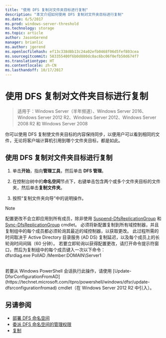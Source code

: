 ```yaml
---
title: "使用 DFS 复制对文件夹目标进行复制"
description: "本文介绍如何使用 DFS 复制对文件夹目标进行复制"
ms.date: 6/5/2017
ms.prod: windows-server-threshold
ms.technology: storage
ms.topic: article
author: JasonGerend
manager: brianlic
ms.author: jgerend
ms.openlocfilehash: ef13c338d8b13c24a02efb0468f06d5fef803cea
ms.sourcegitcommit: 583355400f6b0d880dc0ac6bc06f0efb50d674f7
ms.translationtype: HT
ms.contentlocale: zh-CN
ms.lasthandoff: 10/17/2017
---
```

# <a name="replicate-folder-targets-using-dfs-replication"></a>使用 DFS 复制对文件夹目标进行复制

> 适用于：Windows Server（半年频道）、Windows Server 2016、Windows Server 2012 R2、Windows Server 2012、Windows Server 2008 R2 和 Windows Server 2008

你可以使用 DFS 复制使文件夹目标的内容保持同步，以便用户可以看到相同的文件，无论将客户端计算机引用到哪个文件夹目标，都是如此。

## <a name="to-replicate-folder-targets-using-dfs-replication"></a>使用 DFS 复制对文件夹目标进行复制

1.  单击**开始**，指向**管理工具**，然后单击 **DFS 管理**。

2.  在控制台树中的**命名空间**节点下，右键单击包含两个或多个文件夹目标的文件夹，然后单击**复制文件夹**。

3.  按照“复制文件夹向导”中的说明操作。

> [!NOTE]
> 配置更改不会立即应用到所有成员，除非使用 [Suspend-DfsReplicationGroup](https://technet.microsoft.com/itpro/powershell/windows/dfsr/suspend-dfsreplicationgroup) 和 [Sync-DfsReplicationGroup](https://technet.microsoft.com/itpro/powershell/windows/dfsr/sync-dfsreplicationgroup) cmdlet。 必须将新配置复制到所有域控制器，并且复制组中的每个成员都必须轮询其最近的域控制器，以获取更改。 此过程所需的时间取决于 Active Directory 目录服务 (AD DS) 复制延迟，以及每个成员上的长轮询时间间隔（60 分钟）。 若要立即轮询以获得配置更改，请打开命令提示符窗口，然后为复制组中的每个成员键入一次以下命令： <br /> dfsrdiag.exe PollAD /Member:DOMAIN\Server1
<br />
若要从 Windows PowerShell 会话执行此操作，请使用 [Update-DfsrConfigurationFromAD](https://technet.microsoft.com/itpro/powershell/windows/dfsr/update-dfsrconfigurationfromad) cmdlet（在 Windows Server 2012 R2 中引入）。

## <a name="see-also"></a>另请参阅

-   [部署 DFS 命名空间](deploying-dfs-namespaces.md)
-   [委派 DFS 命名空间的管理权限](delegate-management-permissions-for-dfs-namespaces.md)
-   [复制](https://technet.microsoft.com/library/cc770278(v=ws.11).aspx)
